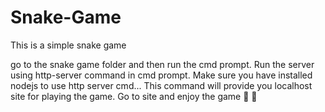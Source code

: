 # Snake-Game
This is a simple snake game

go to the snake game folder and then run the cmd prompt.
Run the server using http-server command in cmd prompt. 
Make sure you have installed nodejs to use http server cmd...
This command will provide you localhost site for playing the game.
Go to site and enjoy the game 🐍 🐍 
